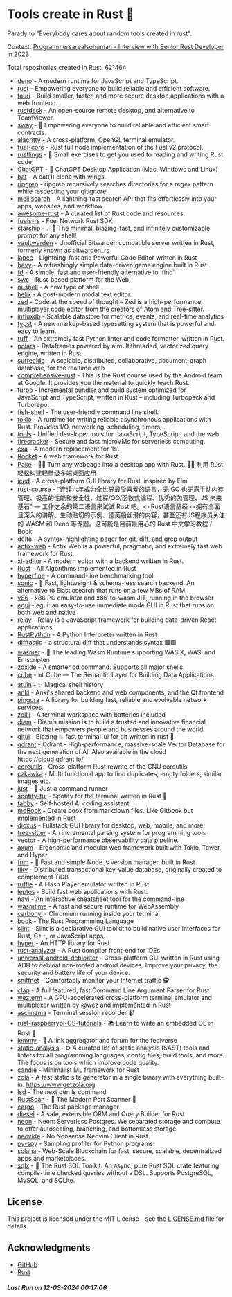# Tools create in Rust :crab: 

Parady to "Everybody cares about random tools created in rust".

Context: [Programmersarealsohuman - Interview with Senior Rust Developer in 2023](https://www.youtube.com/watch?v=TGfQu0bQTKc&ab_channel=Programmersarealsohuman) 

Total repositories created in Rust: 621464

- [deno](https://github.com/denoland/deno) - A modern runtime for JavaScript and TypeScript.
- [rust](https://github.com/rust-lang/rust) - Empowering everyone to build reliable and efficient software.
- [tauri](https://github.com/tauri-apps/tauri) - Build smaller, faster, and more secure desktop applications with a web frontend.
- [rustdesk](https://github.com/rustdesk/rustdesk) - An open-source remote desktop, and alternative to TeamViewer.
- [sway](https://github.com/FuelLabs/sway) - 🌴 Empowering everyone to build reliable and efficient smart contracts.
- [alacritty](https://github.com/alacritty/alacritty) - A cross-platform, OpenGL terminal emulator.
- [fuel-core](https://github.com/FuelLabs/fuel-core) - Rust full node implementation of the Fuel v2 protocol.
- [rustlings](https://github.com/rust-lang/rustlings) - :crab: Small exercises to get you used to reading and writing Rust code!
- [ChatGPT](https://github.com/lencx/ChatGPT) - 🔮 ChatGPT Desktop Application (Mac, Windows and Linux)
- [bat](https://github.com/sharkdp/bat) - A cat(1) clone with wings.
- [ripgrep](https://github.com/BurntSushi/ripgrep) - ripgrep recursively searches directories for a regex pattern while respecting your gitignore
- [meilisearch](https://github.com/meilisearch/meilisearch) - A lightning-fast search API that fits effortlessly into your apps, websites, and workflow
- [awesome-rust](https://github.com/rust-unofficial/awesome-rust) - A curated list of Rust code and resources.
- [fuels-rs](https://github.com/FuelLabs/fuels-rs) - Fuel Network Rust SDK
- [starship](https://github.com/starship/starship) - ☄🌌️  The minimal, blazing-fast, and infinitely customizable prompt for any shell!
- [vaultwarden](https://github.com/dani-garcia/vaultwarden) - Unofficial Bitwarden compatible server written in Rust, formerly known as bitwarden_rs
- [lapce](https://github.com/lapce/lapce) - Lightning-fast and Powerful Code Editor written in Rust
- [bevy](https://github.com/bevyengine/bevy) - A refreshingly simple data-driven game engine built in Rust
- [fd](https://github.com/sharkdp/fd) - A simple, fast and user-friendly alternative to 'find'
- [swc](https://github.com/swc-project/swc) - Rust-based platform for the Web
- [nushell](https://github.com/nushell/nushell) - A new type of shell
- [helix](https://github.com/helix-editor/helix) - A post-modern modal text editor.
- [zed](https://github.com/zed-industries/zed) - Code at the speed of thought – Zed is a high-performance, multiplayer code editor from the creators of Atom and Tree-sitter.
- [influxdb](https://github.com/influxdata/influxdb) - Scalable datastore for metrics, events, and real-time analytics
- [typst](https://github.com/typst/typst) - A new markup-based typesetting system that is powerful and easy to learn.
- [ruff](https://github.com/astral-sh/ruff) - An extremely fast Python linter and code formatter, written in Rust.
- [polars](https://github.com/pola-rs/polars) - Dataframes powered by a multithreaded, vectorized query engine, written in Rust
- [surrealdb](https://github.com/surrealdb/surrealdb) - A scalable, distributed, collaborative, document-graph database, for the realtime web
- [comprehensive-rust](https://github.com/google/comprehensive-rust) - This is the Rust course used by the Android team at Google. It provides you the material to quickly teach Rust.
- [turbo](https://github.com/vercel/turbo) - Incremental bundler and build system optimized for JavaScript and TypeScript, written in Rust – including Turbopack and Turborepo.
- [fish-shell](https://github.com/fish-shell/fish-shell) - The user-friendly command line shell.
- [tokio](https://github.com/tokio-rs/tokio) - A runtime for writing reliable asynchronous applications with Rust. Provides I/O, networking, scheduling, timers, ...
- [tools](https://github.com/rome/tools) - Unified developer tools for JavaScript, TypeScript, and the web
- [firecracker](https://github.com/firecracker-microvm/firecracker) - Secure and fast microVMs for serverless computing.
- [exa](https://github.com/ogham/exa) - A modern replacement for ‘ls’.
- [Rocket](https://github.com/rwf2/Rocket) - A web framework for Rust.
- [Pake](https://github.com/tw93/Pake) - 🤱🏻 Turn any webpage into a desktop app with Rust.  🤱🏻 利用 Rust 轻松构建轻量级多端桌面应用
- [iced](https://github.com/iced-rs/iced) - A cross-platform GUI library for Rust, inspired by Elm
- [rust-course](https://github.com/sunface/rust-course) - “连续六年成为全世界最受喜爱的语言，无 GC 也无需手动内存管理、极高的性能和安全性、过程/OO/函数式编程、优秀的包管理、JS 未来基石" — 工作之余的第二语言来试试 Rust 吧。<<Rust语言圣经>>拥有全面且深入的讲解、生动贴切的示例、德芙般丝滑的内容，甚至还有JS程序员关注的 WASM 和 Deno 等专题。这可能是目前最用心的 Rust 中文学习教程 / Book 
- [delta](https://github.com/dandavison/delta) - A syntax-highlighting pager for git, diff, and grep output
- [actix-web](https://github.com/actix/actix-web) - Actix Web is a powerful, pragmatic, and extremely fast web framework for Rust.
- [xi-editor](https://github.com/xi-editor/xi-editor) - A modern editor with a backend written in Rust.
- [Rust](https://github.com/TheAlgorithms/Rust) -  All Algorithms implemented in Rust 
- [hyperfine](https://github.com/sharkdp/hyperfine) - A command-line benchmarking tool
- [sonic](https://github.com/valeriansaliou/sonic) - 🦔 Fast, lightweight & schema-less search backend. An alternative to Elasticsearch that runs on a few MBs of RAM.
- [v86](https://github.com/copy/v86) - x86 PC emulator and x86-to-wasm JIT, running in the browser
- [egui](https://github.com/emilk/egui) - egui: an easy-to-use immediate mode GUI in Rust that runs on both web and native
- [relay](https://github.com/facebook/relay) - Relay is a JavaScript framework for building data-driven React applications.
- [RustPython](https://github.com/RustPython/RustPython) - A Python Interpreter written in Rust
- [difftastic](https://github.com/Wilfred/difftastic) - a structural diff that understands syntax 🟥🟩
- [wasmer](https://github.com/wasmerio/wasmer) - 🚀 The leading Wasm Runtime supporting WASIX, WASI and Emscripten
- [zoxide](https://github.com/ajeetdsouza/zoxide) - A smarter cd command. Supports all major shells.
- [cube](https://github.com/cube-js/cube) - 📊  Cube — The Semantic Layer for Building Data Applications
- [atuin](https://github.com/atuinsh/atuin) - ✨ Magical shell history
- [anki](https://github.com/ankitects/anki) - Anki's shared backend and web components, and the Qt frontend
- [pingora](https://github.com/cloudflare/pingora) - A library for building fast, reliable and evolvable network services.
- [zellij](https://github.com/zellij-org/zellij) - A terminal workspace with batteries included
- [diem](https://github.com/diem/diem) - Diem’s mission is to build a trusted and innovative financial network that empowers people and businesses around the world.
- [gitui](https://github.com/extrawurst/gitui) - Blazing 💥 fast terminal-ui for git written in rust 🦀
- [qdrant](https://github.com/qdrant/qdrant) - Qdrant - High-performance, massive-scale Vector Database for the next generation of AI. Also available in the cloud https://cloud.qdrant.io/
- [coreutils](https://github.com/uutils/coreutils) - Cross-platform Rust rewrite of the GNU coreutils
- [czkawka](https://github.com/qarmin/czkawka) - Multi functional app to find duplicates, empty folders, similar images etc.
- [just](https://github.com/casey/just) - 🤖 Just a command runner
- [spotify-tui](https://github.com/Rigellute/spotify-tui) - Spotify for the terminal written in Rust 🚀
- [tabby](https://github.com/TabbyML/tabby) - Self-hosted AI coding assistant
- [mdBook](https://github.com/rust-lang/mdBook) - Create book from markdown files. Like Gitbook but implemented in Rust
- [dioxus](https://github.com/DioxusLabs/dioxus) - Fullstack GUI library for desktop, web, mobile, and more.
- [tree-sitter](https://github.com/tree-sitter/tree-sitter) - An incremental parsing system for programming tools
- [vector](https://github.com/vectordotdev/vector) - A high-performance observability data pipeline.
- [axum](https://github.com/tokio-rs/axum) - Ergonomic and modular web framework built with Tokio, Tower, and Hyper
- [fnm](https://github.com/Schniz/fnm) - 🚀 Fast and simple Node.js version manager, built in Rust
- [tikv](https://github.com/tikv/tikv) - Distributed transactional key-value database, originally created to complement TiDB
- [ruffle](https://github.com/ruffle-rs/ruffle) - A Flash Player emulator written in Rust
- [leptos](https://github.com/leptos-rs/leptos) - Build fast web applications with Rust.
- [navi](https://github.com/denisidoro/navi) - An interactive cheatsheet tool for the command-line
- [wasmtime](https://github.com/bytecodealliance/wasmtime) - A fast and secure runtime for WebAssembly
- [carbonyl](https://github.com/fathyb/carbonyl) - Chromium running inside your terminal
- [book](https://github.com/rust-lang/book) - The Rust Programming Language
- [slint](https://github.com/slint-ui/slint) - Slint is a declarative GUI toolkit to build native user interfaces for Rust, C++, or JavaScript apps.
- [hyper](https://github.com/hyperium/hyper) - An HTTP library for Rust
- [rust-analyzer](https://github.com/rust-lang/rust-analyzer) - A Rust compiler front-end for IDEs
- [universal-android-debloater](https://github.com/0x192/universal-android-debloater) - Cross-platform GUI written in Rust using ADB to debloat non-rooted android devices. Improve your privacy, the security and battery life of your device.
- [sniffnet](https://github.com/GyulyVGC/sniffnet) - Comfortably monitor your Internet traffic 🕵️
- [clap](https://github.com/clap-rs/clap) - A full featured, fast Command Line Argument Parser for Rust
- [wezterm](https://github.com/wez/wezterm) - A GPU-accelerated cross-platform terminal emulator and multiplexer written by @wez and implemented in Rust
- [asciinema](https://github.com/asciinema/asciinema) - Terminal session recorder 📹
- [rust-raspberrypi-OS-tutorials](https://github.com/rust-embedded/rust-raspberrypi-OS-tutorials) - :books: Learn to write an embedded OS in Rust :crab:
- [lemmy](https://github.com/LemmyNet/lemmy) - 🐀 A link aggregator and forum for the fediverse
- [static-analysis](https://github.com/analysis-tools-dev/static-analysis) - ⚙️ A curated list of static analysis (SAST) tools and linters for all programming languages, config files, build tools, and more. The focus is on tools which improve code quality.
- [candle](https://github.com/huggingface/candle) - Minimalist ML framework for Rust
- [zola](https://github.com/getzola/zola) - A fast static site generator in a single binary with everything built-in. https://www.getzola.org
- [lsd](https://github.com/lsd-rs/lsd) - The next gen ls command
- [RustScan](https://github.com/RustScan/RustScan) - 🤖 The Modern Port Scanner 🤖
- [cargo](https://github.com/rust-lang/cargo) - The Rust package manager
- [diesel](https://github.com/diesel-rs/diesel) - A safe, extensible ORM and Query Builder for Rust
- [neon](https://github.com/neondatabase/neon) - Neon: Serverless Postgres. We separated storage and compute to offer autoscaling, branching, and bottomless storage.
- [neovide](https://github.com/neovide/neovide) - No Nonsense Neovim Client in Rust
- [py-spy](https://github.com/benfred/py-spy) - Sampling profiler for Python programs
- [solana](https://github.com/solana-labs/solana) - Web-Scale Blockchain for fast, secure, scalable, decentralized apps and marketplaces.
- [sqlx](https://github.com/launchbadge/sqlx) - 🧰 The Rust SQL Toolkit. An async, pure Rust SQL crate featuring compile-time checked queries without a DSL. Supports PostgreSQL, MySQL, and SQLite.


## License

This project is licensed under the MIT License - see the [LICENSE.md](LICENSE.md) file for details

## Acknowledgments

- [GitHub](https://github.com)
- [Rust](https://www.rust-lang.org)


##### _Last Run on 12-03-2024 00:17:06_